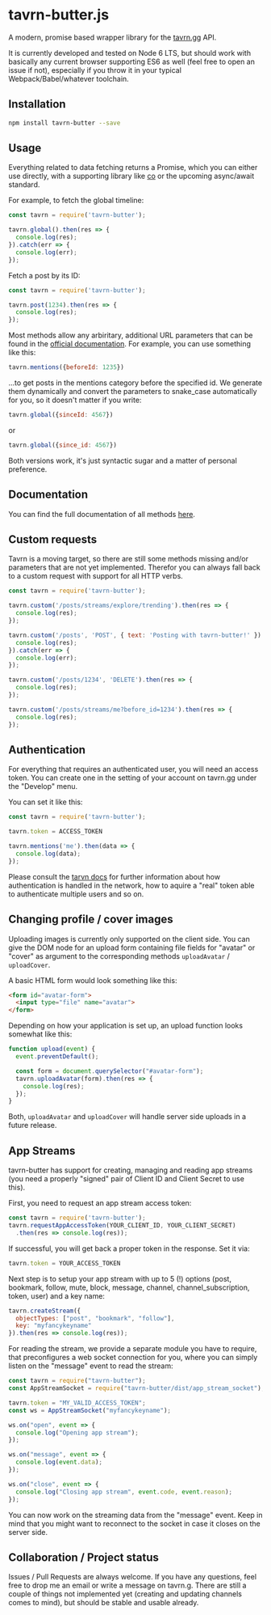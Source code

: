 # tavrn-butter.js

A modern, promise based wrapper library for the [tavrn.gg](https://tavrn.gg) API.

It is currently developed and tested on Node 6 LTS, but should work with basically any current browser supporting ES6 as well (feel free to open an issue if not), especially if you throw it in your typical Webpack/Babel/whatever toolchain.

## Installation

```bash
npm install tavrn-butter --save
```

## Usage

Everything related to data fetching returns a Promise, which you can either use directly, with a supporting library like [co](https://www.npmjs.com/package/co) or the upcoming async/await standard.

For example, to fetch the global timeline:

```javascript
const tavrn = require('tavrn-butter');

tavrn.global().then(res => {
  console.log(res);
}).catch(err => {
  console.log(err);
});
```

Fetch a post by its ID:

```javascript
const tavrn = require('tavrn-butter');

tavrn.post(1234).then(res => {
  console.log(res);
});
```

Most methods allow any arbiritary, additional URL parameters that can be found in the [official documentation](https://docs.sapphire.moe/). For example, you can use something like this:

```javascript
tavrn.mentions({beforeId: 1235})
```
…to get posts in the mentions category before the specified id. We generate them dynamically and convert the parameters to snake_case automatically for you, so it doesn't matter if you write:

```javascript
tavrn.global({sinceId: 4567})
```

or

```javascript
tavrn.global({since_id: 4567})
```

Both versions work, it's just syntactic sugar and a matter of personal preference.

## Documentation

You can find the full documentation of all methods [here](https://kaiwood.github.io/pnut-butter/).

## Custom requests

Tavrn is a moving target, so there are still some methods missing and/or parameters that are not yet implemented. Therefor you can always fall back to a custom request with support for all HTTP verbs.

```javascript
const tavrn = require('tavrn-butter');

tavrn.custom('/posts/streams/explore/trending').then(res => {
  console.log(res);
});

tavrn.custom('/posts', 'POST', { text: 'Posting with tavrn-butter!' }).then(res => {
  console.log(res);
}).catch(err => {
  console.log(err);
});

tavrn.custom('/posts/1234', 'DELETE').then(res => {
  console.log(res);
});

tavrn.custom('/posts/streams/me?before_id=1234').then(res => {
  console.log(res);
});
```

## Authentication

For everything that requires an authenticated user, you will need an access token. You can create one in the setting of your account on tavrn.gg under the "Develop" menu.

You can set it like this:

```javascript
const tavrn = require('tavrn-butter');

tavrn.token = ACCESS_TOKEN

tavrn.mentions('me').then(data => {
  console.log(data);
});
```

Please consult the [tarvn docs](https://docs.sapphire.moe/) for further information about how authentication is handled in the network, how to aquire a "real" token able to authenticate multiple users and so on.

## Changing profile / cover images

Uploading images is currently only supported on the client side. You can give the DOM node for an upload form containing file fields for "avatar" or "cover" as argument to the corresponding methods `uploadAvatar` / `uploadCover`.

A basic HTML form would look something like this:

```html
<form id="avatar-form">
  <input type="file" name="avatar">
</form>
```

Depending on how your application is set up, an upload function looks somewhat like this:

```javascript
function upload(event) {
  event.preventDefault();

  const form = document.querySelector("#avatar-form");
  tavrn.uploadAvatar(form).then(res => {
    console.log(res);
  });
}
```

Both, `uploadAvatar` and `uploadCover` will handle server side uploads in a future release.

## App Streams

tavrn-butter has support for creating, managing and reading app streams (you need a properly "signed" pair of Client ID and Client Secret to use this).

First, you need to request an app stream access token:

```js
const tavrn = require('tavrn-butter');
tavrn.requestAppAccessToken(YOUR_CLIENT_ID, YOUR_CLIENT_SECRET)
  .then(res => console.log(res));
```

If successful, you will get back a proper token in the response. Set it via:

```js
tavrn.token = YOUR_ACCESS_TOKEN
```

Next step is to setup your app stream with up to 5 (!) options (post, bookmark, follow, mute, block, message, channel, channel_subscription, token, user) and a key name:

```js
tavrn.createStream({
  objectTypes: ["post", "bookmark", "follow"],
  key: "myfancykeyname"
}).then(res => console.log(res));
```

For reading the stream, we provide a separate module you have to require, that preconfigures a web socket connection for you, where you can simply listen on the "message" event to read the stream:

```js
const tavrn = require("tavrn-butter");
const AppStreamSocket = require("tavrn-butter/dist/app_stream_socket");

tavrn.token = "MY_VALID_ACCESS_TOKEN";
const ws = AppStreamSocket("myfancykeyname");

ws.on("open", event => {
  console.log("Opening app stream");
});

ws.on("message", event => {
  console.log(event.data);
});

ws.on("close", event => {
  console.log("Closing app stream", event.code, event.reason);
});
```

You can now work on the streaming data from the "message" event. Keep in mind that you might want to reconnect to the socket in case it closes on the server side.

## Collaboration / Project status

Issues / Pull Requests are always welcome. If you have any questions, feel free to drop me an email or write a message on tavrn.g. There are still a couple of things not implemented yet (creating and updating channels comes to mind), but should be stable and usable already.
